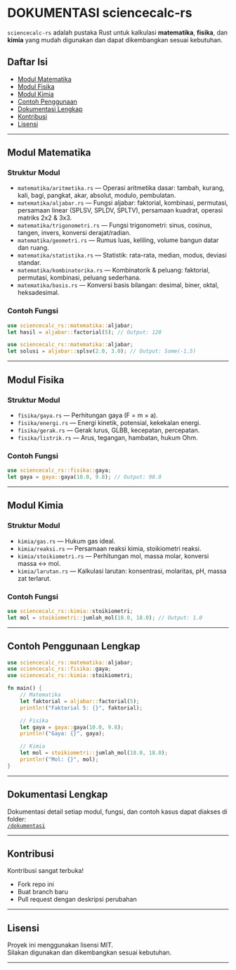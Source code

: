 # DOKUMENTASI sciencecalc-rs

`sciencecalc-rs` adalah pustaka Rust untuk kalkulasi **matematika**, **fisika**, dan **kimia** yang mudah digunakan dan dapat dikembangkan sesuai kebutuhan.

## Daftar Isi

- [Modul Matematika](#modul-matematika)
- [Modul Fisika](#modul-fisika)
- [Modul Kimia](#modul-kimia)
- [Contoh Penggunaan](#contoh-penggunaan)
- [Dokumentasi Lengkap](#dokumentasi-lengkap)
- [Kontribusi](#kontribusi)
- [Lisensi](#lisensi)

---

## Modul Matematika

### Struktur Modul
- `matematika/aritmetika.rs` — Operasi aritmetika dasar: tambah, kurang, kali, bagi, pangkat, akar, absolut, modulo, pembulatan.
- `matematika/aljabar.rs` — Fungsi aljabar: faktorial, kombinasi, permutasi, persamaan linear (SPLSV, SPLDV, SPLTV), persamaan kuadrat, operasi matriks 2x2 & 3x3.
- `matematika/trigonometri.rs` — Fungsi trigonometri: sinus, cosinus, tangen, invers, konversi derajat/radian.
- `matematika/geometri.rs` — Rumus luas, keliling, volume bangun datar dan ruang.
- `matematika/statistika.rs` — Statistik: rata-rata, median, modus, deviasi standar.
- `matematika/kombinatorika.rs` — Kombinatorik & peluang: faktorial, permutasi, kombinasi, peluang sederhana.
- `matematika/basis.rs` — Konversi basis bilangan: desimal, biner, oktal, heksadesimal.

### Contoh Fungsi
```rust
use sciencecalc_rs::matematika::aljabar;
let hasil = aljabar::factorial(5); // Output: 120
```
```rust
use sciencecalc_rs::matematika::aljabar;
let solusi = aljabar::splsv(2.0, 3.0); // Output: Some(-1.5)
```

---

## Modul Fisika

### Struktur Modul
- `fisika/gaya.rs` — Perhitungan gaya (F = m × a).
- `fisika/energi.rs` — Energi kinetik, potensial, kekekalan energi.
- `fisika/gerak.rs` — Gerak lurus, GLBB, kecepatan, percepatan.
- `fisika/listrik.rs` — Arus, tegangan, hambatan, hukum Ohm.

### Contoh Fungsi
```rust
use sciencecalc_rs::fisika::gaya;
let gaya = gaya::gaya(10.0, 9.8); // Output: 98.0
```

---

## Modul Kimia

### Struktur Modul
- `kimia/gas.rs` — Hukum gas ideal.
- `kimia/reaksi.rs` — Persamaan reaksi kimia, stoikiometri reaksi.
- `kimia/stoikiometri.rs` — Perhitungan mol, massa molar, konversi massa ↔ mol.
- `kimia/larutan.rs` — Kalkulasi larutan: konsentrasi, molaritas, pH, massa zat terlarut.

### Contoh Fungsi
```rust
use sciencecalc_rs::kimia::stoikiometri;
let mol = stoikiometri::jumlah_mol(18.0, 18.0); // Output: 1.0
```

---

## Contoh Penggunaan Lengkap

```rust
use sciencecalc_rs::matematika::aljabar;
use sciencecalc_rs::fisika::gaya;
use sciencecalc_rs::kimia::stoikiometri;

fn main() {
    // Matematika
    let faktorial = aljabar::factorial(5);
    println!("Faktorial 5: {}", faktorial);

    // Fisika
    let gaya = gaya::gaya(10.0, 9.8);
    println!("Gaya: {}", gaya);

    // Kimia
    let mol = stoikiometri::jumlah_mol(18.0, 18.0);
    println!("Mol: {}", mol);
}
```

---

## Dokumentasi Lengkap

Dokumentasi detail setiap modul, fungsi, dan contoh kasus dapat diakses di folder:  
[`/dokumentasi`](./dokumentasi)

---

## Kontribusi

Kontribusi sangat terbuka!  
- Fork repo ini
- Buat branch baru
- Pull request dengan deskripsi perubahan

---

## Lisensi

Proyek ini menggunakan lisensi MIT.  
Silakan digunakan dan dikembangkan sesuai kebutuhan.

---
